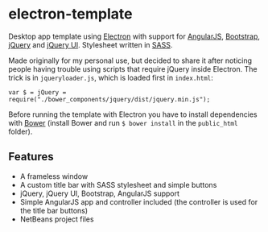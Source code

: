 # electron-template

Desktop app template using [Electron](https://github.com/atom/electron) with support for [AngularJS](https://github.com/angular/angular.js), [Bootstrap](https://github.com/twbs/bootstrap), [jQuery](https://github.com/jquery/jquery) and [jQuery UI](https://github.com/jquery/jquery-ui). Stylesheet written in [SASS](https://github.com/sass/sass).

Made originally for my personal use, but decided to share it after noticing people having trouble using scripts that require jQuery inside Electron. The trick is in `jqueryloader.js`, which is loaded first in `index.html`:
```
var $ = jQuery = require("./bower_components/jquery/dist/jquery.min.js");
```

Before running the template with Electron you have to install dependencies with [Bower](https://github.com/bower/bower) (install Bower and run `$ bower install` in the `public_html` folder).

## Features
* A frameless window
* A custom title bar with SASS stylesheet and simple buttons
* jQuery, jQuery UI, Bootstrap, AngularJS support
* Simple AngularJS app and controller included (the controller is used for the title bar buttons)
* NetBeans project files
